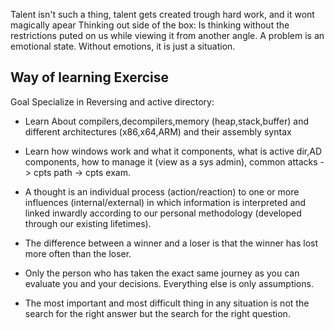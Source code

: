 Talent isn't such a thing, talent gets created trough hard work, and it wont magically apear
Thinking out side of the box: Is thinking without the restrictions puted on us while viewing it from another angle. 
A problem is an emotional state. Without emotions, it is just a situation.

## **Way of learning Exercise**

Goal Specialize in Reversing and active directory: 
- Learn About compilers,decompilers,memory (heap,stack,buffer) and different architectures (x86,x64,ARM) and their assembly syntax
- Learn how windows work and what it components, what is active dir,AD components, how to manage it (view as a sys admin), common attacks -> cpts path -> cpts exam.


- A thought is an individual process (action/reaction) to one or more influences (internal/external) in which information is interpreted and linked inwardly according to our personal methodology (developed through our existing lifetimes).
- The difference between a winner and a loser is that the winner has lost more often than the loser.
- Only the person who has taken the exact same journey as you can evaluate you and your decisions. Everything else is only assumptions.
- The most important and most difficult thing in any situation is not the search for the right answer but the search for the right question.
